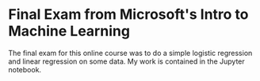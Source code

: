 # Final Exam from Microsoft's Intro to Machine Learning
The final exam for this online course was to do a simple logistic regression and linear regression on some data. My work is contained in the Jupyter notebook.
